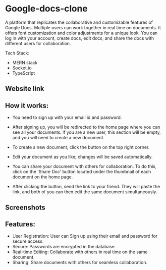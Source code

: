 # Google-docs-clone
A platform that replicates the collaborative and customizable features of Google Docs. Multiple users can work together in real time on documents. It offers font customization and color adjustments for a unique look. You can log in with your account, create docs, edit docs, and share the docs with different users for collaboration.

Tech Stack:
* MERN stack
* Socket.io
* TypeScript

## Website link

## How it works:

* You need to sign up with your email id and password.

* After signing up, you will be redirected to the home page where you can see all your documents. If you are a new user, this section will be empty, and you will need to create a new document.
  
* To create a new document, click the button on the top right corner.

* Edit your document as you like; changes will be saved automatically.

* You can share your document with others for collaboration. To do this, click on the 'Share Doc' button located under the thumbnail of each document on the home page.

* After clicking the button, send the link to your friend. They will paste the link, and both of you can then edit the same document simultaneously.

## Screenshots


## Features:
* User Registration: User can Sign up using their email and password for secure access.
* Secure: Passwords are encrypted in the database.
* Real-time Editing: Collaborate with others in real time on the same document.
* Sharing: Share documents with others for seamless collaboration.
